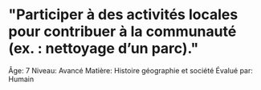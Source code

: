 # "Participer à des activités locales pour contribuer à la communauté (ex. : nettoyage d’un parc)."

Âge: 7
Niveau: Avancé
Matière: Histoire géographie et société
Évalué par: Humain